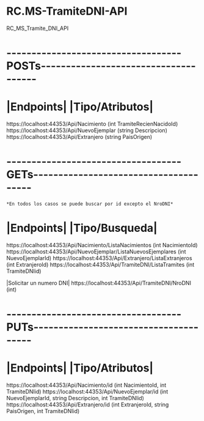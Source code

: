 # RC.MS-TramiteDNI-API
RC_MS_Tramite_DNI_API

# -----------------------------------POSTs-------------------------------------
# |Endpoints|					                                            |Tipo/Atributos|
https://localhost:44353/Api/Nacimiento		                        (int TramiteRecienNacidoId)
https://localhost:44353/Api/NuevoEjemplar	                        (string Descripcion)
https://localhost:44353/Api/Extranjero		                        (string PaisOrigen)

# -----------------------------------GETs--------------------------------------
	*En todos los casos se puede buscar por id excepto el NroDNI*
# |Endpoints|							                                        |Tipo/Busqueda|
https://localhost:44353/Api/Nacimiento/ListaNacimientos 	        (int NacimientoId)
https://localhost:44353/Api/NuevoEjemplar/ListaNuevosEjemplares	  (int NuevoEjemplarId)
https://localhost:44353/Api/Extranjero/ListaExtranjeros		        (int ExtranjeroId)
https://localhost:44353/Api/TramiteDNI/ListaTramites 		          (int TramiteDNIid)

|Solicitar un numero DNI|
https://localhost:44353/Api/TramiteDNI/NroDNI 				            (int)

# -----------------------------------PUTs--------------------------------------
# |Endpoints|							                                        |Tipo/Atributos|
https://localhost:44353/Api/Nacimiento/id			                    (int NacimientoId, int TramiteDNIid)
https://localhost:44353/Api/NuevoEjemplar/id			                (int NuevoEjemplarId, string Descripcion, int TramiteDNIid)
https://localhost:44353/Api/Extranjero/id			                    (int ExtranjeroId, string PaisOrigen, int TramiteDNIid)
